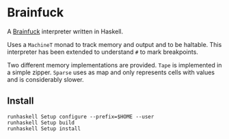 # Brainfuck

A [Brainfuck][bf] interpreter written in Haskell.

Uses a `MachineT` monad to track memory and output and to be haltable.
This interpreter has been extended to understand `#` to mark
breakpoints.

Two different memory implementations are provided. `Tape` is
implemented in a simple zipper. `Sparse` uses as map and only
represents cells with values and is considerably slower.

  [bf]: http://esolangs.org/wiki/Brainfuck

## Install

	runhaskell Setup configure --prefix=$HOME --user
	runhaskell Setup build
	runhaskell Setup install
